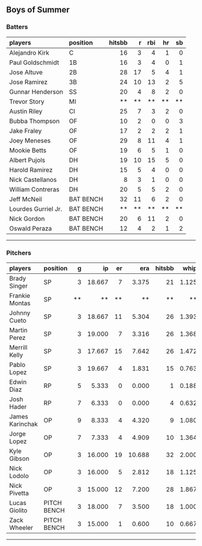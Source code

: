## Boys of Summer

### Batters

 
|players             |position  | hitsbb|  r| rbi| hr| sb| 
|:-------------------|:---------|------:|--:|---:|--:|--:| 
|Alejandro Kirk      |C         |     16|  3|   4|  1|  0| 
|Paul Goldschmidt    |1B        |     16|  3|   4|  0|  1| 
|Jose Altuve         |2B        |     28| 17|   5|  4|  1| 
|Jose Ramirez        |3B        |     24| 10|  13|  2|  5| 
|Gunnar Henderson    |SS        |     20|  4|   8|  2|  0| 
|Trevor Story        |MI        |     **| **|  **| **| **| 
|Austin Riley        |CI        |     25|  7|   3|  2|  0| 
|Bubba Thompson      |OF        |     10|  2|   0|  0|  3| 
|Jake Fraley         |OF        |     17|  2|   2|  2|  1| 
|Joey Meneses        |OF        |     29|  8|  11|  4|  1| 
|Mookie Betts        |OF        |     19|  6|   5|  1|  0| 
|Albert Pujols       |DH        |     19| 10|  15|  5|  0| 
|Harold Ramirez      |DH        |     15|  5|   4|  0|  0| 
|Nick Castellanos    |DH        |      8|  3|   1|  0|  0| 
|William Contreras   |DH        |     20|  5|   5|  2|  0| 
|Jeff McNeil         |BAT BENCH |     32| 11|   6|  2|  0| 
|Lourdes Gurriel Jr. |BAT BENCH |     **| **|  **| **| **| 
|Nick Gordon         |BAT BENCH |     20|  6|  11|  2|  0| 
|Oswald Peraza       |BAT BENCH |     12|  4|   2|  1|  2| 


* * *

### Pitchers

 
|players         |position    |  g|     ip| er|    era| hitsbb|  whip| so|  w| sv| 
|:---------------|:-----------|--:|------:|--:|------:|------:|-----:|--:|--:|--:| 
|Brady Singer    |SP          |  3| 18.667|  7|  3.375|     21| 1.125| 19|  2|  0| 
|Frankie Montas  |SP          | **|     **| **|     **|     **|    **| **| **| **| 
|Johnny Cueto    |SP          |  3| 18.667| 11|  5.304|     26| 1.393| 14|  1|  0| 
|Martin Perez    |SP          |  3| 19.000|  7|  3.316|     26| 1.368| 10|  0|  0| 
|Merrill Kelly   |SP          |  3| 17.667| 15|  7.642|     26| 1.472| 15|  1|  0| 
|Pablo Lopez     |SP          |  3| 19.667|  4|  1.831|     15| 0.763| 18|  1|  0| 
|Edwin Diaz      |RP          |  5|  5.333|  0|  0.000|      1| 0.188| 11|  0|  2| 
|Josh Hader      |RP          |  7|  6.333|  0|  0.000|      4| 0.632|  8|  0|  4| 
|James Karinchak |OP          |  9|  8.333|  4|  4.320|      9| 1.080| 13|  1|  0| 
|Jorge Lopez     |OP          |  7|  7.333|  4|  4.909|     10| 1.364|  6|  0|  0| 
|Kyle Gibson     |OP          |  3| 16.000| 19| 10.688|     32| 2.000| 19|  0|  0| 
|Nick Lodolo     |OP          |  3| 16.000|  5|  2.812|     18| 1.125| 18|  0|  0| 
|Nick Pivetta    |OP          |  3| 15.000| 12|  7.200|     28| 1.867| 17|  1|  0| 
|Lucas Giolito   |PITCH BENCH |  3| 18.000|  7|  3.500|     18| 1.000| 19|  1|  0| 
|Zack Wheeler    |PITCH BENCH |  3| 15.000|  1|  0.600|     10| 0.667| 15|  1|  0| 


* * *


